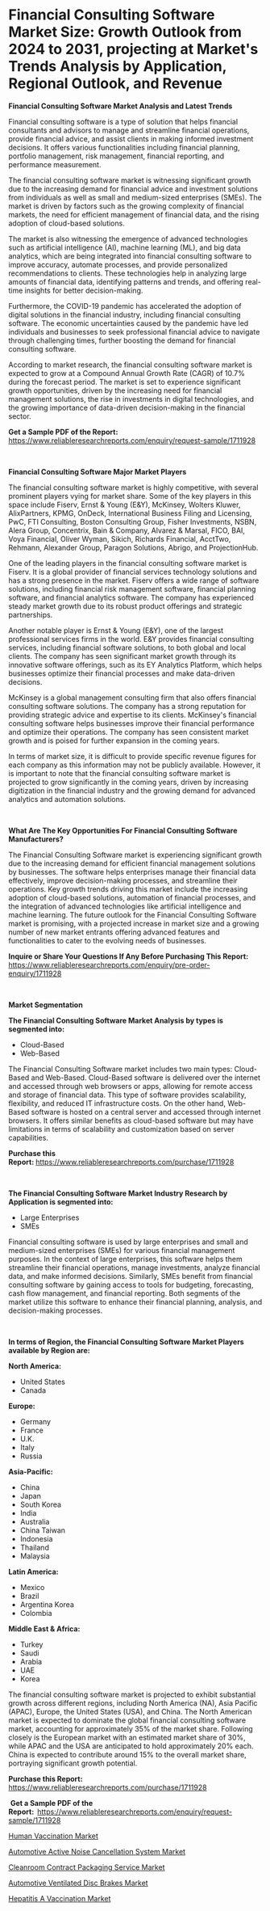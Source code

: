 <p><h1>Financial Consulting Software Market Size: Growth Outlook from 2024 to 2031, projecting at Market's Trends Analysis by Application, Regional Outlook, and Revenue</h1></p><p><strong>Financial Consulting Software Market Analysis and Latest Trends</strong></p>
<p><p>Financial consulting software is a type of solution that helps financial consultants and advisors to manage and streamline financial operations, provide financial advice, and assist clients in making informed investment decisions. It offers various functionalities including financial planning, portfolio management, risk management, financial reporting, and performance measurement.</p><p>The financial consulting software market is witnessing significant growth due to the increasing demand for financial advice and investment solutions from individuals as well as small and medium-sized enterprises (SMEs). The market is driven by factors such as the growing complexity of financial markets, the need for efficient management of financial data, and the rising adoption of cloud-based solutions.</p><p>The market is also witnessing the emergence of advanced technologies such as artificial intelligence (AI), machine learning (ML), and big data analytics, which are being integrated into financial consulting software to improve accuracy, automate processes, and provide personalized recommendations to clients. These technologies help in analyzing large amounts of financial data, identifying patterns and trends, and offering real-time insights for better decision-making.</p><p>Furthermore, the COVID-19 pandemic has accelerated the adoption of digital solutions in the financial industry, including financial consulting software. The economic uncertainties caused by the pandemic have led individuals and businesses to seek professional financial advice to navigate through challenging times, further boosting the demand for financial consulting software.</p><p>According to market research, the financial consulting software market is expected to grow at a Compound Annual Growth Rate (CAGR) of 10.7% during the forecast period. The market is set to experience significant growth opportunities, driven by the increasing need for financial management solutions, the rise in investments in digital technologies, and the growing importance of data-driven decision-making in the financial sector.</p></p>
<p><strong>Get a Sample PDF of the Report:&nbsp;</strong> <a href="https://www.reliableresearchreports.com/enquiry/request-sample/1711928">https://www.reliableresearchreports.com/enquiry/request-sample/1711928</a></p>
<p>&nbsp;</p>
<p><strong>Financial Consulting Software Major Market Players</strong></p>
<p><p>The financial consulting software market is highly competitive, with several prominent players vying for market share. Some of the key players in this space include Fiserv, Ernst & Young (E&Y), McKinsey, Wolters Kluwer, AlixPartners, KPMG, OnDeck, International Business Filing and Licensing, PwC, FTI Consulting, Boston Consulting Group, Fisher Investments, NSBN, Alera Group, Concentrix, Bain & Company, Alvarez & Marsal, FICO, BAI, Voya Financial, Oliver Wyman, Sikich, Richards Financial, AcctTwo, Rehmann, Alexander Group, Paragon Solutions, Abrigo, and ProjectionHub.</p><p>One of the leading players in the financial consulting software market is Fiserv. It is a global provider of financial services technology solutions and has a strong presence in the market. Fiserv offers a wide range of software solutions, including financial risk management software, financial planning software, and financial analytics software. The company has experienced steady market growth due to its robust product offerings and strategic partnerships.</p><p>Another notable player is Ernst & Young (E&Y), one of the largest professional services firms in the world. E&Y provides financial consulting services, including financial software solutions, to both global and local clients. The company has seen significant market growth through its innovative software offerings, such as its EY Analytics Platform, which helps businesses optimize their financial processes and make data-driven decisions.</p><p>McKinsey is a global management consulting firm that also offers financial consulting software solutions. The company has a strong reputation for providing strategic advice and expertise to its clients. McKinsey's financial consulting software helps businesses improve their financial performance and optimize their operations. The company has seen consistent market growth and is poised for further expansion in the coming years.</p><p>In terms of market size, it is difficult to provide specific revenue figures for each company as this information may not be publicly available. However, it is important to note that the financial consulting software market is projected to grow significantly in the coming years, driven by increasing digitization in the financial industry and the growing demand for advanced analytics and automation solutions.</p></p>
<p>&nbsp;</p>
<p><strong>What Are The Key Opportunities For Financial Consulting Software Manufacturers?</strong></p>
<p><p>The Financial Consulting Software market is experiencing significant growth due to the increasing demand for efficient financial management solutions by businesses. The software helps enterprises manage their financial data effectively, improve decision-making processes, and streamline their operations. Key growth trends driving this market include the increasing adoption of cloud-based solutions, automation of financial processes, and the integration of advanced technologies like artificial intelligence and machine learning. The future outlook for the Financial Consulting Software market is promising, with a projected increase in market size and a growing number of new market entrants offering advanced features and functionalities to cater to the evolving needs of businesses.</p></p>
<p><strong>Inquire or Share Your Questions If Any Before Purchasing This Report:</strong> <a href="https://www.reliableresearchreports.com/enquiry/pre-order-enquiry/1711928">https://www.reliableresearchreports.com/enquiry/pre-order-enquiry/1711928</a></p>
<p>&nbsp;</p>
<p><strong>Market Segmentation</strong></p>
<p><strong>The Financial Consulting Software Market Analysis by types is segmented into:</strong></p>
<p><ul><li>Cloud-Based</li><li>Web-Based</li></ul></p>
<p><p>The Financial Consulting Software market includes two main types: Cloud-Based and Web-Based. Cloud-Based software is delivered over the internet and accessed through web browsers or apps, allowing for remote access and storage of financial data. This type of software provides scalability, flexibility, and reduced IT infrastructure costs. On the other hand, Web-Based software is hosted on a central server and accessed through internet browsers. It offers similar benefits as cloud-based software but may have limitations in terms of scalability and customization based on server capabilities.</p></p>
<p><strong>Purchase this Report:&nbsp;</strong><a href="https://www.reliableresearchreports.com/purchase/1711928">https://www.reliableresearchreports.com/purchase/1711928</a></p>
<p>&nbsp;</p>
<p><strong>The Financial Consulting Software Market Industry Research by Application is segmented into:</strong></p>
<p><ul><li>Large Enterprises</li><li>SMEs</li></ul></p>
<p><p>Financial consulting software is used by large enterprises and small and medium-sized enterprises (SMEs) for various financial management purposes. In the context of large enterprises, this software helps them streamline their financial operations, manage investments, analyze financial data, and make informed decisions. Similarly, SMEs benefit from financial consulting software by gaining access to tools for budgeting, forecasting, cash flow management, and financial reporting. Both segments of the market utilize this software to enhance their financial planning, analysis, and decision-making processes.</p></p>
<p>&nbsp;</p>
<p><strong>In terms of Region, the Financial Consulting Software Market Players available by Region are:</strong></p>
<p>
    <p> <strong> North America: </strong>
        <ul>
            <li>United States</li>
            <li>Canada</li>
        </ul>
        </p> 
    <p> <strong> Europe: </strong>
        <ul>
            <li>Germany</li>
            <li>France</li>
            <li>U.K.</li>
            <li>Italy</li>
            <li>Russia</li>
        </ul>
        </p> 
    <p> <strong> Asia-Pacific: </strong>
        <ul>
            <li>China</li>
            <li>Japan</li>
            <li>South Korea</li>
            <li>India</li>
            <li>Australia</li>
            <li>China Taiwan</li>
            <li>Indonesia</li>
            <li>Thailand</li>
            <li>Malaysia</li>
        </ul>
        </p> 
    <p> <strong> Latin America: </strong>
        <ul>
            <li>Mexico</li>
            <li>Brazil</li>
            <li>Argentina Korea</li>
            <li>Colombia</li>
        </ul>
        </p> 
    <p> <strong> Middle East & Africa: </strong>
        <ul>
            <li>Turkey</li>
            <li>Saudi</li>
            <li>Arabia</li>
            <li>UAE</li>
            <li>Korea</li>
        </ul>
    </p>
    </p>
<p><p>The financial consulting software market is projected to exhibit substantial growth across different regions, including North America (NA), Asia Pacific (APAC), Europe, the United States (USA), and China. The North American market is expected to dominate the global financial consulting software market, accounting for approximately 35% of the market share. Following closely is the European market with an estimated market share of 30%, while APAC and the USA are anticipated to hold approximately 20% each. China is expected to contribute around 15% to the overall market share, portraying significant growth potential.</p></p>
<p><strong>Purchase this Report: </strong><a href="https://www.reliableresearchreports.com/purchase/1711928">https://www.reliableresearchreports.com/purchase/1711928</a></p>
<p>&nbsp;<strong>Get a Sample PDF of the Report:&nbsp;&nbsp;</strong><a href="https://www.reliableresearchreports.com/enquiry/request-sample/1711928">https://www.reliableresearchreports.com/enquiry/request-sample/1711928</a></p>
<p><strong></strong></p>
<p><p><a href="https://github.com/kipkeeva/Market-Research-Report-List-2/blob/main/human-vaccination-market.md">Human Vaccination Market</a></p><p><a href="https://medium.com/@trevawisozk_19409/automotive-active-noise-cancellation-system-market-analysis-and-sze-forecasted-for-period-from-2024-9f03e0890abf">Automotive Active Noise Cancellation System Market</a></p><p><a href="https://medium.com/@trevawisozk_19409/cleanroom-contract-packaging-service-market-the-key-to-successful-business-strategy-forecast-till-477c4768b8e3">Cleanroom Contract Packaging Service Market</a></p><p><a href="https://medium.com/@trevawisozk_19409/automotive-ventilated-disc-brakes-market-trends-and-market-analysis-forecasted-for-period-2024-2031-6a737ba9bbb7">Automotive Ventilated Disc Brakes Market</a></p><p><a href="https://github.com/kuntayevaz/Market-Research-Report-List-2/blob/main/hepatitis-a-vaccination-market.md">Hepatitis A Vaccination Market</a></p></p>